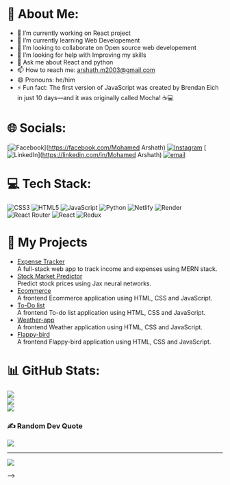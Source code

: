 # 💫 About Me:
- 🔭 I’m currently working on React project
- 🌱 I’m currently learning Web Developement
- 👯 I’m looking to collaborate on Open source web developement
- 🤔 I’m looking for help with Improving my skills
- 💬 Ask me about React and python
- 📫 How to reach me: arshath.m2003@gmail.com
- 😄 Pronouns: he/him
- ⚡ Fun fact: The first version of JavaScript was created by Brendan Eich in just 10 days—and it was originally called Mocha! ☕💻


# 🌐 Socials:
[![Facebook](https://img.shields.io/badge/Facebook-%231877F2.svg?logo=Facebook&logoColor=white)](https://facebook.com/Mohamed Arshath) [![Instagram](https://img.shields.io/badge/Instagram-%23E4405F.svg?logo=Instagram&logoColor=white)](https://instagram.com/arshax._10) [![LinkedIn](https://img.shields.io/badge/LinkedIn-%230077B5.svg?logo=linkedin&logoColor=white)](https://linkedin.com/in/Mohamed Arshath) [![email](https://img.shields.io/badge/Email-D14836?logo=gmail&logoColor=white)](mailto:arshath.m2003@gmail.com) 

# 💻 Tech Stack:
![CSS3](https://img.shields.io/badge/css3-%231572B6.svg?style=for-the-badge&logo=css3&logoColor=white) ![HTML5](https://img.shields.io/badge/html5-%23E34F26.svg?style=for-the-badge&logo=html5&logoColor=white) ![JavaScript](https://img.shields.io/badge/javascript-%23323330.svg?style=for-the-badge&logo=javascript&logoColor=%23F7DF1E) ![Python](https://img.shields.io/badge/python-3670A0?style=for-the-badge&logo=python&logoColor=ffdd54) ![Netlify](https://img.shields.io/badge/netlify-%23000000.svg?style=for-the-badge&logo=netlify&logoColor=#00C7B7) ![Render](https://img.shields.io/badge/Render-%46E3B7.svg?style=for-the-badge&logo=render&logoColor=white) ![React Router](https://img.shields.io/badge/React_Router-CA4245?style=for-the-badge&logo=react-router&logoColor=white) ![React](https://img.shields.io/badge/react-%2320232a.svg?style=for-the-badge&logo=react&logoColor=%2361DAFB) ![Redux](https://img.shields.io/badge/redux-%23593d88.svg?style=for-the-badge&logo=redux&logoColor=white)

# 📂 My Projects
- [Expense Tracker](https://github.com/YourUsername/expense-tracker)  
  A full-stack web app to track income and expenses using MERN stack.
- [Stock Market Predictor](https://github.com/YourUsername/stock-predictor)  
  Predict stock prices using Jax neural networks.
- [Ecommerce ](https://github.com/YourUsername/stock-predictor)  
  A frontend Ecommerce application using HTML, CSS and JavaScript.
- [To-Do list](https://github.com/YourUsername/stock-predictor)  
  A frontend To-do list application using HTML, CSS and JavaScript.
- [Weather-app](https://github.com/YourUsername/stock-predictor)  
  A frontend Weather application using HTML, CSS and JavaScript.
- [Flappy-bird](https://github.com/YourUsername/stock-predictor)  
  A frontend Flappy-bird application using HTML, CSS and JavaScript.

# 📊 GitHub Stats:
![](https://github-readme-stats.vercel.app/api?username=MohamedArshath10&theme=dark&hide_border=false&include_all_commits=true&count_private=true)<br/>
![](https://nirzak-streak-stats.vercel.app/?user=MohamedArshath10&theme=dark&hide_border=false)<br/>
![](https://github-readme-stats.vercel.app/api/top-langs/?username=MohamedArshath10&theme=dark&hide_border=false&include_all_commits=true&count_private=true&layout=compact)

### ✍️ Random Dev Quote
![](https://quotes-github-readme.vercel.app/api?type=horizontal&theme=radical)

---
[![](https://visitcount.itsvg.in/api?id=MohamedArshath10&icon=0&color=0)](https://visitcount.itsvg.in)

<!-- Proudly created with GPRM ( https://gprm.itsvg.in ) -->


-->
